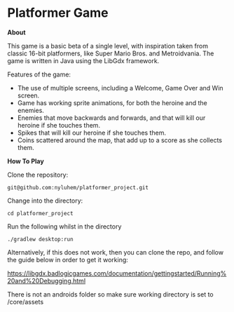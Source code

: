  # Platformer Game

**About**

This game is a basic beta of a single level, with inspiration taken from classic 16-bit platformers, like Super Mario Bros. and Metroidvania. The game is written in Java using the LibGdx framework.

Features of the game:

* The use of multiple screens, including a Welcome, Game Over and Win screen.
* Game has working sprite animations, for both the heroine and the enemies.
* Enemies that move backwards and forwards, and that will kill our heroine if she touches them.
* Spikes that will kill our heroine if she touches them.
* Coins scattered around the map, that add up to a score as she collects them.

**How To Play**

Clone the repository:

```
git@github.com:nyluhem/platformer_project.git
```

Change into the directory:

```
cd platformer_project
```

Run the following whilst in the directory

```
./gradlew desktop:run
```

Alternatively, if this does not work, then you can clone the repo, and follow the guide below in order to get it working:

https://libgdx.badlogicgames.com/documentation/gettingstarted/Running%20and%20Debugging.html

There is not an androids folder so make sure working directory is set to /core/assets




